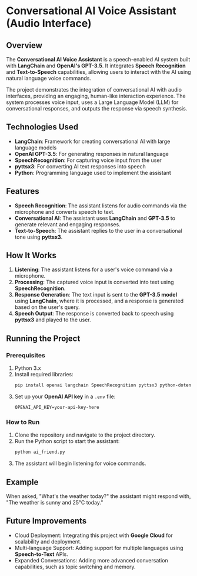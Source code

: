 # Conversational AI Voice Assistant (Audio Interface)

## Overview
The **Conversational AI Voice Assistant** is a speech-enabled AI system built with **LangChain** and **OpenAI's GPT-3.5**. It integrates **Speech Recognition** and **Text-to-Speech** capabilities, allowing users to interact with the AI using natural language voice commands.

The project demonstrates the integration of conversational AI with audio interfaces, providing an engaging, human-like interaction experience. The system processes voice input, uses a Large Language Model (LLM) for conversational responses, and outputs the response via speech synthesis.

## Technologies Used
- **LangChain**: Framework for creating conversational AI with large language models
- **OpenAI GPT-3.5**: For generating responses in natural language
- **SpeechRecognition**: For capturing voice input from the user
- **pyttsx3**: For converting AI text responses into speech
- **Python**: Programming language used to implement the assistant

## Features
- **Speech Recognition**: The assistant listens for audio commands via the microphone and converts speech to text.
- **Conversational AI**: The assistant uses **LangChain** and **GPT-3.5** to generate relevant and engaging responses.
- **Text-to-Speech**: The assistant replies to the user in a conversational tone using **pyttsx3**.

## How It Works
1. **Listening**: The assistant listens for a user's voice command via a microphone.
2. **Processing**: The captured voice input is converted into text using **SpeechRecognition**.
3. **Response Generation**: The text input is sent to the **GPT-3.5 model** using **LangChain**, where it is processed, and a response is generated based on the user's query.
4. **Speech Output**: The response is converted back to speech using **pyttsx3** and played to the user.

## Running the Project
### Prerequisites
1. Python 3.x
2. Install required libraries:
   ```bash
   pip install openai langchain SpeechRecognition pyttsx3 python-dotenv
   ```
3. Set up your **OpenAI API key** in a `.env` file:
   ```env
   OPENAI_API_KEY=your-api-key-here
   ```

### How to Run
1. Clone the repository and navigate to the project directory.
2. Run the Python script to start the assistant:
   ```bash
   python ai_friend.py
   ```
3. The assistant will begin listening for voice commands.

## Example
When asked, "What's the weather today?" the assistant might respond with, "The weather is sunny and 25°C today."

## Future Improvements
- Cloud Deployment: Integrating this project with **Google Cloud** for scalability and deployment.
- Multi-language Support: Adding support for multiple languages using **Speech-to-Text** APIs.
- Expanded Conversations: Adding more advanced conversation capabilities, such as topic switching and memory.
